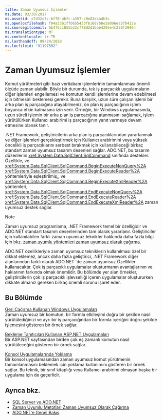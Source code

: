 ```yaml
---
title: Zaman Uyumsuz İşlemler
ms.date: 03/30/2017
ms.assetid: e7d32c3c-bf78-4bfc-a357-c9e82e4a4b3c
ms.openlocfilehash: f94a33b1ff06b5433f61687b8e28096ea37b412a
ms.sourcegitcommit: 5b475c1855b32cf78d2d1bbb4295e4c236f39464
ms.translationtype: MT
ms.contentlocale: tr-TR
ms.lasthandoff: 09/24/2020
ms.locfileid: "91197592"
---
```

# <a name="asynchronous-operations"></a>Zaman Uyumsuz İşlemler

Komut yürütmeleri gibi bazı veritabanı işlemlerinin tamamlanması önemli ölçüde zaman alabilir. Böyle bir durumda, tek iş parçacıklı uygulamaların diğer işlemleri engellemesi ve komutun kendi işlemlerine devam edebilmesi için bitmesini beklemesi gerekir. Buna karşılık, uzun süre çalışan işlemi bir arka plan iş parçacığına atayabilmeniz, ön plan iş parçacığının işlem boyunca etkin kalmasına izin verir. Örneğin, bir Windows uygulamasında, uzun süreli işlemin bir arka plan iş parçacığına atanmasını sağlamak, işlem yürütülürken Kullanıcı arabirimi iş parçacığının yanıt vermeye devam etmesine olanak tanır.  
  
 .NET Framework, geliştiricilerin arka plan iş parçacıklarından yararlanmak ve diğer işlemleri gerçekleştirmek için Kullanıcı arabirimini veya yüksek öncelikli iş parçacıklarını serbest bırakmak için kullanabileceği birkaç standart zaman uyumsuz tasarım desenleri sağlar. ADO.NET, bu tasarım düzenlerini <xref:System.Data.SqlClient.SqlCommand> sınıfında destekler. Özellikle, ve <xref:System.Data.SqlClient.SqlCommand.BeginExecuteNonQuery%2A> <xref:System.Data.SqlClient.SqlCommand.BeginExecuteReader%2A> yöntemleriyle eşleştirilmiş,, ve <xref:System.Data.SqlClient.SqlCommand.BeginExecuteXmlReader%2A> yöntemleri, <xref:System.Data.SqlClient.SqlCommand.EndExecuteNonQuery%2A> <xref:System.Data.SqlClient.SqlCommand.EndExecuteReader%2A> <xref:System.Data.SqlClient.SqlCommand.EndExecuteXmlReader%2A> zaman uyumsuz destek sağlar.  
  
> [!NOTE]
> Zaman uyumsuz programlama, .NET Framework temel bir özelliğidir ve ADO.NET standart tasarım desenlerinden tam olarak yararlanır. Geliştiriciler için kullanılabilen farklı zaman uyumsuz teknikler hakkında daha fazla bilgi için bkz. [zaman uyumlu yöntemleri zaman uyumsuz olarak çağırma](../../../../standard/asynchronous-programming-patterns/calling-synchronous-methods-asynchronously.md).  
  
 ADO.NET özellikleriyle zaman uyumsuz tekniklerin kullanılması özel bir dikkat eklemez, ancak daha fazla geliştirici, .NET Framework diğer alanlarından farklı olarak ADO.NET 'de zaman uyumsuz Özellikler kullanacaktır. Çok iş parçacıklı uygulamalar oluşturmanın avantajlarının ve haklarının farkında olmak önemlidir. Bu bölümde yer alan örnekler, geliştiricilerin çok iş parçacıklı işlevselliği içeren uygulamalar oluştururken dikkate almanız gereken birkaç önemli sorunu işaret eder.  
  
## <a name="in-this-section"></a>Bu Bölümde  

 [Geri Çağırma Kullanan Windows Uygulamaları](windows-applications-using-callbacks.md)  
 Zaman uyumsuz bir komutun, bir formla etkileşimi doğru bir şekilde nasıl yürütülediğinizi ve ayrı bir iş parçacığından bir formla içeriğini doğru şekilde işlemesini gösteren bir örnek sağlar.  
  
 [Bekleme Tanıtıcıları Kullanan ASP.NET Uygulamaları](aspnet-apps-using-wait-handles.md)  
 Bir ASP.NET sayfasından birden çok eş zamanlı komutun nasıl yürütüleceğini gösteren bir örnek sağlar.  
  
 [Konsol Uygulamalarında Yoklama](polling-in-console-applications.md)  
 Bir konsol uygulamasından zaman uyumsuz komut yürütmenin tamamlanmasını beklemek için yoklama kullanımını gösteren bir örnek sağlar. Bu teknik, bir sınıf kitaplığı veya Kullanıcı arabirimi olmayan başka bir uygulama için de geçerlidir.  
  
## <a name="see-also"></a>Ayrıca bkz.

- [SQL Server ve ADO.NET](index.md)
- [Zaman Uyumlu Metotları Zaman Uyumsuz Olarak Çağırma](../../../../standard/asynchronous-programming-patterns/calling-synchronous-methods-asynchronously.md)
- [ADO.NET’e Genel Bakış](../ado-net-overview.md)
